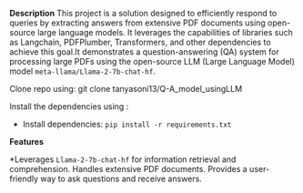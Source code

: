 **Description** 
This project is a solution designed to efficiently respond to queries by extracting answers from extensive PDF documents using open-source large language models. It leverages the capabilities of libraries such as Langchain, PDFPlumber, Transformers, and other dependencies to achieve this goal.It demonstrates a question-answering (QA) system for processing large PDFs using the open-source LLM (Large Language Model) model `meta-llama/Llama-2-7b-chat-hf`. 

Clone repo using:
git clone tanyasoni13/Q-A_model_usingLLM

Install the dependencies using :
* Install dependencies: `pip install -r requirements.txt`

**Features** 

*Leverages `Llama-2-7b-chat-hf` for information retrieval and comprehension.
Handles extensive PDF documents.
Provides a user-friendly way to ask questions and receive answers.



